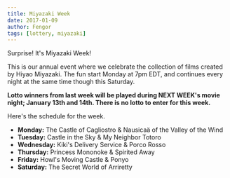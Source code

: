 ```yaml
---
title: Miyazaki Week
date: 2017-01-09
author: Fengor
tags: [lottery, miyazaki]
---
```

Surprise! It's Miyazaki Week!

This is our annual event where we celebrate the collection of films created by Hiyao Miyazaki. The fun start Monday at 7pm EDT, and continues every night at the same time though this Saturday.

**Lotto winners from last week will be played during NEXT WEEK's movie night; January 13th and 14th. There is no lotto to enter for this week.**

Here's the schedule for the week.

- **Monday:** The Castle of Cagliostro & Nausicaä of the Valley of the Wind
- **Tuesday:** Castle in the Sky & My Neighbor Totoro
- **Wednesday:** Kiki's Delivery Service & Porco Rosso
- **Thursday:** Princess Mononoke & Spirited Away
- **Friday:** Howl's Moving Castle & Ponyo
- **Saturday:** The Secret World of Arriretty
